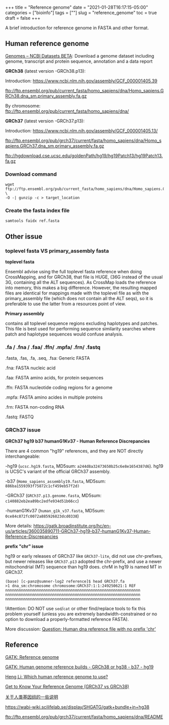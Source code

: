 +++
title = "Reference genome"
date = "2021-01-28T16:17:15-05:00"
categories = ["bioinfo"]
tags = [""]
slug = "reference_genome"
toc = true
draft = false
+++

A brief introduction for reference genome in FASTA and other format.

<!--more-->

## Human reference genome

[Genomes – NCBI Datasets BETA](https://www.ncbi.nlm.nih.gov/datasets/genomes/): Download a genome dataset including genome, transcript and protein sequence, annotation and a data report

**GRCh38** (latest version -GRCh38.p13): 

Introduction: https://www.ncbi.nlm.nih.gov/assembly/GCF_000001405.39

ftp://ftp.ensembl.org/pub/current_fasta/homo_sapiens/dna/Homo_sapiens.GRCh38.dna_sm.primary_assembly.fa.gz

By chromosome: ftp://ftp.ensembl.org/pub/current_fasta/homo_sapiens/dna/

**GRCh37** (latest version -GRCh37.p13):

Introduction: https://www.ncbi.nlm.nih.gov/assembly/GCF_000001405.13/

ftp://ftp.ensembl.org/pub/grch37/current/fasta/homo_sapiens/dna/Homo_sapiens.GRCh37.dna_sm.primary_assembly.fa.gz

ftp://hgdownload.cse.ucsc.edu/goldenPath/hg19/hg19Patch13/hg19Patch13.fa.gz 


### Download command
```
wget ftp://ftp.ensembl.org/pub/current_fasta/homo_sapiens/dna/Homo_sapiens.GRCh38.dna_sm.primary_assembly.fa.gz \
-O -| gunzip -c > target_location
```

### Create the fasta index file
```
samtools faidx ref.fasta
```

## Other issue

### toplevel fasta VS primary_assembly fasta

**toplevel fasta**

Ensembl advise using the full toplevel fasta reference when doing CrossMapping, and for GRCh38, that file is HUGE, (36G instead of the usual 3G, containing all the ALT sequences). As CrossMap loads the reference into memory, this makes a big difference. However, the resulting mapped files are identical for mappings made with the toplevel file as with the primary_assembly file (which does not contain all the ALT seqs), so it is preferable to use the latter from a resources point of view.

**Primary assembly**

contains all toplevel sequence regions excluding haplotypes and patches. This file is best used for performing sequence similarity searches
where patch and haplotype sequences would confuse analysis. 

### .fa / .fna / .faa/ .ffn/ .mpfa/ .frn/ .fastq

.fasta, .fas, .fa, .seq, .fsa: Generic FASTA

.fna: FASTA nucleic acid 

.faa: FASTA amino acids, for protein sequences

.ffn: FASTA nucleotide coding regions for a genome

.mpfa: FASTA amino acides in multiple proteins

.frn: FASTA non-coding RNA

.fastq: FASTQ

### GRCh37 issue

**GRCh37 hg19 b37 humanG1Kv37 - Human Reference Discrepancies**

There are 4 common "hg19" references, and they are NOT directly interchangeable:

-hg19 (`ucsc.hg19.fasta`, MD5sum: `a244d8a32473650b25c6e8e1654387d6`). hg19 is UCSC's variant of the official GRCh37 assembly.

-b37 (`Homo_sapiens_assembly19.fasta`, MD5sum: `886ba1559393f75872c1cf459eb57f2d)`

-GRCh37 (`GRCh37.p13.genome.fasta`, MD5sum: `c140882eb2ea89bc2edfe934d51b66cc`)

-humanG1Kv37 (`human_g1k_v37.fasta`, MD5sum: `0ce84c872fc0072a885926823dcd0338`)

More details: https://gatk.broadinstitute.org/hc/en-us/articles/360035890711-GRCh37-hg19-b37-humanG1Kv37-Human-Reference-Discrepancies

**prefix "chr" issue**

hg19 or early releases of GRCh37 like `GRCh37-lite`, did not use chr-prefixes, but newer releases like `GRCh37.p13` adopted the chr-prefix, and use a newer mitochondrial (MT) sequence than hg19 does. chrM in hg19 is named MT in GRCh37. 
```
(base) [c-panz@sumner-log2 reference]$ head GRCh37.fa
>1 dna_sm:chromosome chromosome:GRCh37:1:1:249250621:1 REF
nnnnnnnnnnnnnnnnnnnnnnnnnnnnnnnnnnnnnnnnnnnnnnnnnnnnnnnnnnnn
nnnnnnnnnnnnnnnnnnnnnnnnnnnnnnnnnnnnnnnnnnnnnnnnnnnnnnnnnnnn
nnnnnnnnnnnnnnnnnnnnnnnnnnnnnnnnnnnnnnnnnnnnnnnnnnnnnnnnnnnn
```
!Attention: DO NOT use `sed`/`cat` or other find/replace tools to fix this problem yourself (unless you are extremely bandwidth-constrained or no option to download a properly-formatted reference FASTA).

More discussion: [Question: Human dna reference file with no prefix 'chr'](https://www.biostars.org/p/119295/#119308)

## Reference

[GATK: Reference genome](https://gatk.broadinstitute.org/hc/en-us/articles/360035891071)

[GATK: Human genome reference builds - GRCh38 or hg38 - b37 - hg19](https://gatk.broadinstitute.org/hc/en-us/articles/360035890951-Human-genome-reference-builds-GRCh38-or-hg38-b37-hg19)

[Heng Li: Which human reference genome to use?](https://lh3.github.io/2017/11/13/which-human-reference-genome-to-use)

[Get to Know Your Reference Genome (GRCh37 vs GRCh38)](https://bitesizebio.com/38335/get-to-know-your-reference-genome-grch37-vs-grch38/)

[关于人类基因组的一些说明](https://wenlongshen.github.io/2020/03/26/Reference-Genome/)

https://wabi-wiki.scilifelab.se/display/SHGATG/gatk+bundle+in+hg38

ftp://ftp.ensembl.org/pub/grch37/current/fasta/homo_sapiens/dna/README

